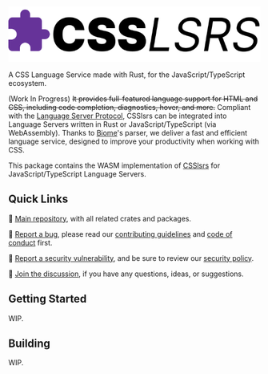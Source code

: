 <picture>
  <source media="(prefers-color-scheme: dark)" srcset="https://raw.githubusercontent.com/web-lsp/weblsp/refs/heads/main/.github/assets/CSSlsrs_logo_dark.svg" />
  <img alt="WEBlsp logo" src="https://raw.githubusercontent.com/web-lsp/weblsp/refs/heads/main/.github/assets/CSSlsrs_logo_light.svg" />
</picture>

A CSS Language Service made with Rust, for the JavaScript/TypeScript ecosystem.

(Work In Progress) ~~It provides full-featured language support for HTML and CSS, including code completion, diagnostics, hover, and more.~~ Compliant with the [Language Server Protocol](https://microsoft.github.io/language-server-protocol/), CSSlsrs can be integrated into Language Servers written in Rust or JavaScript/TypeScript (via WebAssembly). Thanks to [Biome](https://biomejs.dev/)'s parser, we deliver a fast and efficient language service, designed to improve your productivity when working with CSS.

This package contains the WASM implementation of [CSSlsrs](https://github.com/web-lsp/weblsp/tree/main/crates/csslsrs) for JavaScript/TypeScript Language Servers. 

## Quick Links

📖 [Main repository](https://github.com/web-lsp/weblsp/), with all related crates and packages.

🐛 [Report a bug](https://github.com/web-lsp/weblsp/issues), please read our [contributing guidelines](https://github.com/web-lsp/weblsp/blob/main/CONTRIBUTING.md) and [code of conduct](https://github.com/web-lsp/weblsp/blob/main/CODE_OF_CONDUCT.md) first.

🚨 [Report a security vulnerability](https://github.com/web-lsp/weblsp/security/advisories/new), and be sure to review our [security policy](https://github.com/web-lsp/weblsp/blob/main/SECURITY.md).

💬 [Join the discussion](https://github.com/web-lsp/weblsp/discussions), if you have any questions, ideas, or suggestions.

## Getting Started

WIP.

## Building

WIP.
